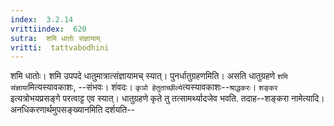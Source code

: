 ```yaml
---
index:  3.2.14
vrittiindex:  620
sutra:  शमि धातोः संज्ञायाम्
vritti:  tattvabodhini 
---
```


शमि धातोः। शमि उपपदे धातुमात्रात्संज्ञायामच् स्यात्। पुनर्धातुग्रहणमिति। असति धातुग्रहणे `शमि संज्ञाया`मित्यस्यावकाशः, --संभवः। शंवदः। `कृञो हेतुताच्छील्ये`त्यस्यावकाशः--`श्राद्धकरः`। `शङ्कर` इत्यत्रोभयप्रसङ्गे परत्वाट्ट एव स्यात्। धातुग्रहणे कृते तु तत्सामर्थ्यादजेव भवति. तदाह--शङ्करा नामेत्यादि। अनधिकरणार्थमुपसङ्ख्यानमिति दर्शयति-- 

